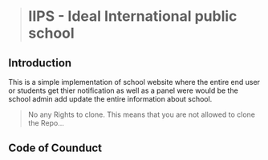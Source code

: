 ># IIPS - Ideal International public school

## Introduction
  This is a simple implementation of school website where the entire end user or students get thier notification as well as a panel were would be the school admin add update the entire information about school.

> No any Rights to clone. This means that you are not allowed to clone the Repo...

## Code of Counduct 
